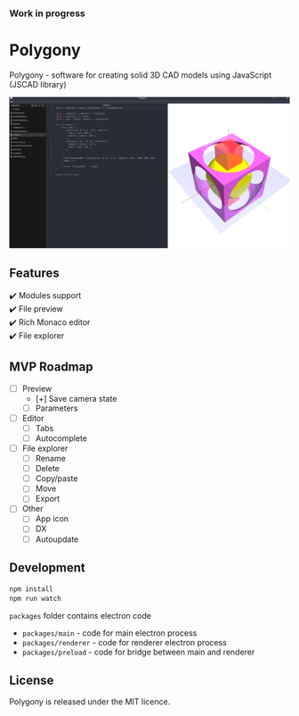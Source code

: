 ### Work in progress

# Polygony

Polygony - software for creating solid 3D CAD models using JavaScript (JSCAD library)

![Polygony](./public/screenshot.png)

## Features

:heavy_check_mark: Modules support  
:heavy_check_mark: File preview  
:heavy_check_mark: Rich Monaco editor  
:heavy_check_mark: File explorer

## MVP Roadmap

- [ ] Preview
    - [+] Save camera state
    - [ ] Parameters
- [ ] Editor
    - [ ] Tabs
    - [ ] Autocomplete
- [ ] File explorer
    - [ ] Rename
    - [ ] Delete
    - [ ] Copy/paste
    - [ ] Move
    - [ ] Export
- [ ] Other
    - [ ] App icon
    - [ ] DX
    - [ ] Autoupdate

## Development

```bash
npm install
npm run watch
```

`packages` folder contains electron code
- `packages/main` - code for main electron process
- `packages/renderer` - code for renderer electron process
- `packages/preload` - code for bridge between main and renderer

## License

Polygony is released under the MIT licence.
